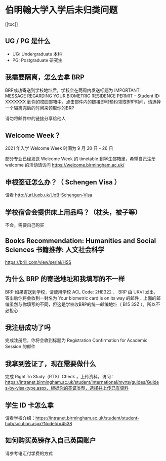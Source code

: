 # 伯明翰大学入学后未归类问题

[[toc]]

## UG / PG 是什么

* UG: Undergraduate 本科
* PG: Postgraduate 研究生

## 我需要隔离，怎么去拿 BRP

BRP成功寄送到学校地址后，学校会在两周内发送标题为 IMPORTANT MESSAGE REGARDING YOUR BIOMETRIC RESIDENCE PERMIT – Student ID: XXXXXXX 到你的校园邮箱中，点击邮件内的链接即可预约领取BRP时间，请选择一个隔离完后的时间来领取你的BRP

请勿将邮件中的链接分享给他人

## Welcome Week？

2021 年入学 Welcome Week 时间为 9 月 20 日 - 26 日

部分专业已经发送 Welcome Week 的 timetable 到学生邮箱里，希望自己注册 welcome 的活动请访问 https://welcome.birmingham.ac.uk/


## 申根签证怎么办？（ Schengen Visa ）

请看 http://url.iuob.uk/UoB-Schengen-Visa

## 学校宿舍会提供床上用品吗？（枕头，被子等）

不会，需要自己购买

## Books Recommendation: Humanities and Social Sciences 书籍推荐: 人文社会科学

https://brill.com/view/serial/HSS

## 为什么 BRP 的寄送地址和我填写的不一样

BRP 如果寄送到学校，请使用学校 ACL Code: 2HE322 ， BRP 由 UKVI 发出，寄出后你将会收到一封名为 Your biometric card is on its way 的邮件，上面的邮编虽然与你填写的不同，但这是学校收BRP的统一邮编地址（ B15 3SZ ），所以不必担心

## 我注册成功了吗

完成注册后，你将会收到标题为 Registration Confirmation for Academic Session 的邮件

## 我拿到签证了，现在需要做什么

完成 Right To Study（RTS）Check ，上传资料，访问：https://intranet.birmingham.ac.uk/student/international/myrts/guides/Guides-by-visa-type.aspx，根据你的签证类型，选择并上传已有资料

## 学生 ID 卡怎么拿

请看学校介绍：https://intranet.birmingham.ac.uk/student/student-hub/solution.aspx?NodeId=4538

## 如何购买英镑存入自己英国账户

请参考电汇付学费的方式

